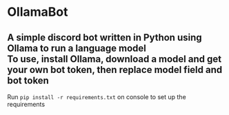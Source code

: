 # OllamaBot  
A simple discord bot written in Python using Ollama to run a language model  
To use, install Ollama, download a model and get your own bot token, then replace model field and bot token
---  

Run ```pip install -r requirements.txt``` on console to set up the requirements
